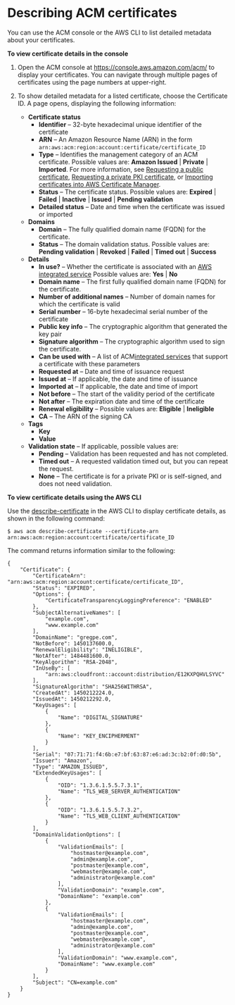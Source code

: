 # Describing ACM certificates<a name="gs-acm-describe"></a>

You can use the ACM console or the AWS CLI to list detailed metadata about your certificates\.

**To view certificate details in the console**

1. Open the ACM console at [https://console\.aws\.amazon\.com/acm/](https://console.aws.amazon.com/acm/) to display your certificates\. You can navigate through multiple pages of certificates using the page numbers at upper\-right\. 

1. To show detailed metadata for a listed certificate, choose the Certificate ID\. A page opens, displaying the following information:
   + **Certificate status**
     + **Identifier** – 32\-byte hexadecimal unique identifier of the certificate
     + **ARN** – An Amazon Resource Name \(ARN\) in the form `arn:aws:acm:region:account:certificate/certificate_ID`
     + **Type** – Identifies the management category of an ACM certificate\. Possible values are: **Amazon Issued** \| **Private** \| **Imported**\. For more information, see [Requesting a public certificate](gs-acm-request-public.md), [Requesting a private PKI certificate](gs-acm-request-private.md), or [Importing certificates into AWS Certificate Manager](import-certificate.md)\.
     + **Status** – The certificate status\. Possible values are: **Expired** \| **Failed** \| **Inactive** \| **Issued** \| **Pending validation**
     + **Detailed status** – Date and time when the certificate was issued or imported
   + **Domains**
     + **Domain** – The fully qualified domain name \(FQDN\) for the certificate\.
     + **Status** – The domain validation status\. Possible values are: **Pending validation** \| **Revoked** \| **Failed** \| **Timed out** \| **Success**
   + **Details**
     + **In use?** – Whether the certificate is associated with an [AWS integrated service](acm-services.md) Possible values are: **Yes** \| **No**
     + **Domain name** – The first fully qualified domain name \(FQDN\) for the certificate\.
     + **Number of additional names** – Number of domain names for which the certificate is valid
     + **Serial number** – 16\-byte hexadecimal serial number of the certificate
     + **Public key info** – The cryptographic algorithm that generated the key pair
     + **Signature algorithm** – The cryptographic algorithm used to sign the certificate\.
     + **Can be used with** – A list of ACM[integrated services](https://docs.aws.amazon.com/acm/latest/userguide/acm-services.html) that support a certificate with these parameters
     + **Requested at** – Date and time of issuance request
     + **Issued at** – If applicable, the date and time of issuance
     + **Imported at** – If applicable, the date and time of import
     + **Not before** – The start of the validity period of the certificate
     + **Not after** – The expiration date and time of the certificate
     + **Renewal eligibility** – Possible values are: **Eligible** \| **Ineligible**
     + **CA** – The ARN of the signing CA
   + **Tags**
     + **Key**
     + **Value**
   + **Validation state** – If applicable, possible values are: 
     + **Pending** – Validation has been requested and has not completed\.
     + **Timed out** – A requested validation timed out, but you can repeat the request\.
     + **None** – The certificate is for a private PKI or is self\-signed, and does not need validation\. 

**To view certificate details using the AWS CLI**

Use the [describe\-certificate](https://docs.aws.amazon.com/cli/latest/reference/acm/describe-certificate.html) in the AWS CLI to display certificate details, as shown in the following command:

```
$ aws acm describe-certificate --certificate-arn arn:aws:acm:region:account:certificate/certificate_ID
```

The command returns information similar to the following:

```
{
    "Certificate": {
        "CertificateArn": "arn:aws:acm:region:account:certificate/certificate_ID",
        "Status": "EXPIRED",
        "Options": {
            "CertificateTransparencyLoggingPreference": "ENABLED"
        },
        "SubjectAlternativeNames": [
            "example.com",
            "www.example.com"
        ],
        "DomainName": "gregpe.com",
        "NotBefore": 1450137600.0,
        "RenewalEligibility": "INELIGIBLE",
        "NotAfter": 1484481600.0,
        "KeyAlgorithm": "RSA-2048",
        "InUseBy": [
            "arn:aws:cloudfront::account:distribution/E12KXPQHVLSYVC"
        ],
        "SignatureAlgorithm": "SHA256WITHRSA",
        "CreatedAt": 1450212224.0,
        "IssuedAt": 1450212292.0,
        "KeyUsages": [
            {
                "Name": "DIGITAL_SIGNATURE"
            },
            {
                "Name": "KEY_ENCIPHERMENT"
            }
        ],
        "Serial": "07:71:71:f4:6b:e7:bf:63:87:e6:ad:3c:b2:0f:d0:5b",
        "Issuer": "Amazon",
        "Type": "AMAZON_ISSUED",
        "ExtendedKeyUsages": [
            {
                "OID": "1.3.6.1.5.5.7.3.1",
                "Name": "TLS_WEB_SERVER_AUTHENTICATION"
            },
            {
                "OID": "1.3.6.1.5.5.7.3.2",
                "Name": "TLS_WEB_CLIENT_AUTHENTICATION"
            }
        ],
        "DomainValidationOptions": [
            {
                "ValidationEmails": [
                    "hostmaster@example.com",
                    "admin@example.com",
                    "postmaster@example.com",
                    "webmaster@example.com",
                    "administrator@example.com"
                ],
                "ValidationDomain": "example.com",
                "DomainName": "example.com"
            },
            {
                "ValidationEmails": [
                    "hostmaster@example.com",
                    "admin@example.com",
                    "postmaster@example.com",
                    "webmaster@example.com",
                    "administrator@example.com"
                ],
                "ValidationDomain": "www.example.com",
                "DomainName": "www.example.com"
            }
        ],
        "Subject": "CN=example.com"
    }
}
```